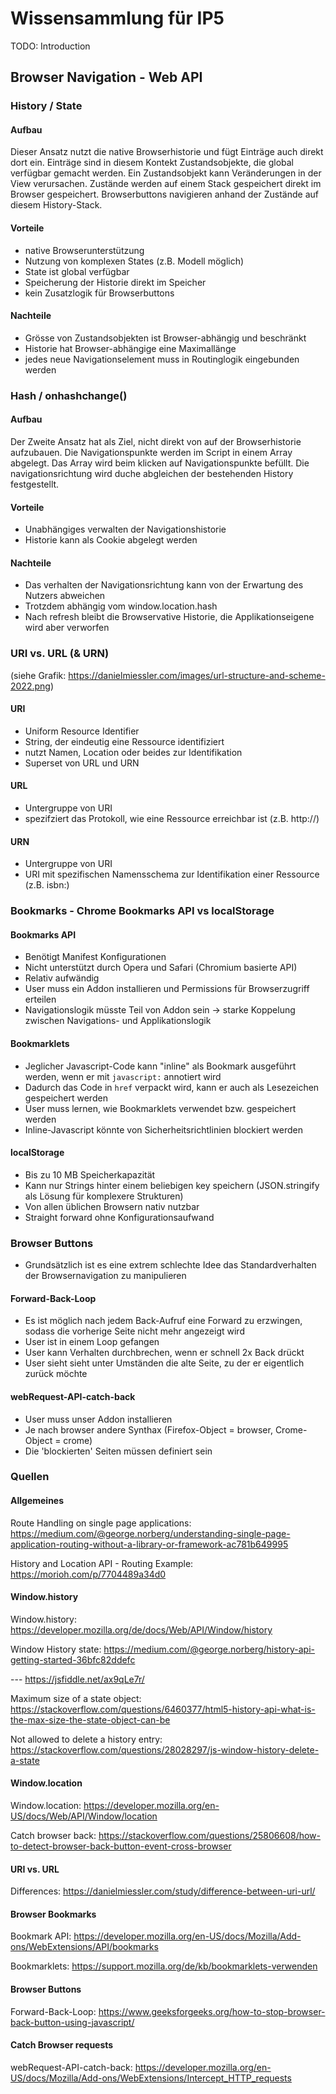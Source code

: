 # Wissensammlung für IP5

TODO: Introduction

## Browser Navigation - Web API
### History / State
#### Aufbau
Dieser Ansatz nutzt die native Browserhistorie und fügt Einträge auch direkt dort ein. Einträge sind in diesem Kontekt Zustandsobjekte, die global verfügbar gemacht werden. Ein Zustandsobjekt kann Veränderungen in der View verursachen. Zustände werden auf einem Stack gespeichert direkt im Browser gespeichert. Browserbuttons navigieren anhand der Zustände auf diesem History-Stack. 
#### Vorteile
* native Browserunterstützung
* Nutzung von komplexen States (z.B. Modell möglich)
* State ist global verfügbar
* Speicherung der Historie direkt im Speicher
* kein Zusatzlogik für Browserbuttons
#### Nachteile
* Grösse von Zustandsobjekten ist Browser-abhängig und beschränkt
* Historie hat Browser-abhängige eine Maximallänge
* jedes neue Navigationselement muss in Routinglogik eingebunden werden
### Hash / onhashchange()
#### Aufbau
Der Zweite Ansatz hat als Ziel, nicht direkt von auf der Browserhistorie aufzubauen. Die Navigationspunkte werden im Script in einem Array abgelegt. Das Array wird beim klicken auf Navigationspunkte befüllt. Die navigationsrichtung wird duche abgleichen der bestehenden History festgestellt.
#### Vorteile
* Unabhängiges verwalten der Navigationshistorie
* Historie kann als Cookie abgelegt werden
#### Nachteile
* Das verhalten der Navigationsrichtung kann von der Erwartung des Nutzers abweichen
* Trotzdem abhängig vom window.location.hash
* Nach refresh bleibt die Browservative Historie, die Applikationseigene wird aber verworfen
### URI vs. URL (& URN)
(siehe Grafik: https://danielmiessler.com/images/url-structure-and-scheme-2022.png)
#### URI
* Uniform Resource Identifier
* String, der eindeutig eine Ressource identifiziert 
* nutzt Namen, Location oder beides zur Identifikation
* Superset von URL und URN
#### URL
* Untergruppe von URI
* spezifziert das Protokoll, wie eine Ressource erreichbar ist (z.B. http://)
#### URN
* Untergruppe von URI
* URI mit spezifischen Namensschema zur Identifikation einer Ressource (z.B. isbn:)
### Bookmarks - Chrome Bookmarks API vs localStorage
#### Bookmarks API
* Benötigt Manifest Konfigurationen
* Nicht unterstützt durch Opera und Safari (Chromium basierte API)
* Relativ aufwändig
* User muss ein Addon installieren und Permissions für Browserzugriff erteilen
* Navigationslogik müsste Teil von Addon sein -> starke Koppelung zwischen Navigations- und Applikationslogik
#### Bookmarklets
* Jeglicher Javascript-Code kann "inline" als Bookmark ausgeführt werden, wenn er mit `javascript:` annotiert wird
* Dadurch das Code in `href` verpackt wird, kann er auch als Lesezeichen gespeichert werden
* User muss lernen, wie Bookmarklets verwendet bzw. gespeichert werden
* Inline-Javascript könnte von Sicherheitsrichtlinien blockiert werden
#### localStorage
* Bis zu 10 MB Speicherkapazität
* Kann nur Strings hinter einem beliebigen key speichern (JSON.stringify als Lösung für komplexere Strukturen)
* Von allen üblichen Browsern nativ nutzbar
* Straight forward ohne Konfigurationsaufwand
### Browser Buttons
* Grundsätzlich ist es eine extrem schlechte Idee das Standardverhalten der Browsernavigation zu manipulieren
#### Forward-Back-Loop
* Es ist möglich nach jedem Back-Aufruf eine Forward zu erzwingen, sodass die vorherige Seite nicht mehr angezeigt wird
* User ist in einem Loop gefangen
* User kann Verhalten durchbrechen, wenn er schnell 2x Back drückt
* User sieht sieht unter Umständen die alte Seite, zu der er eigentlich zurück möchte
#### webRequest-API-catch-back
* User muss unser Addon installieren
* Je nach browser andere Synthax (Firefox-Object = browser, Crome-Object = crome)
* Die 'blockierten' Seiten müssen definiert sein

### Quellen
#### Allgemeines
Route Handling on single page applications:
https://medium.com/@george.norberg/understanding-single-page-application-routing-without-a-library-or-framework-ac781b649995

History and Location API - Routing Example:
https://morioh.com/p/7704489a34d0

#### Window.history
Window.history:
https://developer.mozilla.org/de/docs/Web/API/Window/history

Window History state:
https://medium.com/@george.norberg/history-api-getting-started-36bfc82ddefc

--- https://jsfiddle.net/ax9qLe7r/

Maximum size of a state object:
https://stackoverflow.com/questions/6460377/html5-history-api-what-is-the-max-size-the-state-object-can-be

Not allowed to delete a history entry:
https://stackoverflow.com/questions/28028297/js-window-history-delete-a-state

#### Window.location
Window.location:
https://developer.mozilla.org/en-US/docs/Web/API/Window/location

Catch browser back:
https://stackoverflow.com/questions/25806608/how-to-detect-browser-back-button-event-cross-browser

#### URI vs. URL
Differences:
https://danielmiessler.com/study/difference-between-uri-url/

#### Browser Bookmarks
Bookmark API:
https://developer.mozilla.org/en-US/docs/Mozilla/Add-ons/WebExtensions/API/bookmarks

Bookmarklets:
https://support.mozilla.org/de/kb/bookmarklets-verwenden

#### Browser Buttons
Forward-Back-Loop:
https://www.geeksforgeeks.org/how-to-stop-browser-back-button-using-javascript/

#### Catch Browser requests
webRequest-API-catch-back:
https://developer.mozilla.org/en-US/docs/Mozilla/Add-ons/WebExtensions/Intercept_HTTP_requests
